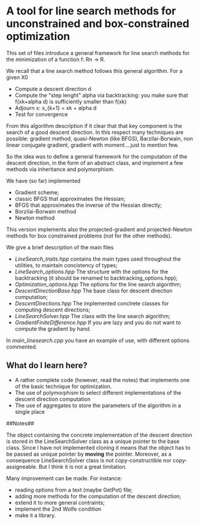# A tool for line search methods for unconstrained and box-constrained optimization #

This set of files introduce a general framework for line search methods for the minimization of a function
f: Rn -> R.

We recall that a line search method follows this general algorithm. For a given X0

- Compute a descent direction d
- Compute the "step lenght" alpha via backtracking: you make sure that f(xk+alpha d) is sufficiently smaller than f(xk)
- Adjourn x: x_{k+1} = xk + alpha d
- Test for convergence

From this algorithm description if it clear that that key component is the search of a good descent direction. In this respect many techniques are possible: 
gradient method, quasi-Newton (like BFGS), Barzilai-Borwain, non linear conjugate gradient, gradient with moment....just to mention few.

So the idea was to define a general framework for the computation of the descent direction, in the form of an abstract class, 
and implement a few methods via inheritance and polymorphism.

We have (so far) implemented

- Gradient scheme;
- classic BFGS that approximates the Hessian;
- BFGS that approximates the inverse of the Hessian directly;
- Borzilai-Borwain method
- Newton method

This version implements also the projected-gradient and projected-Newton methods for 
box constrained problems (not for the other methods).

We give a brief description of the main files

- *LineSearch_traits.hpp* contains the main types used throughout the utilities, to maintain concistency of types;
- *LineSearch_options.hpp* The structure with the options for the backtracking (it should be renamed to backtracking_options.hpp);
- *Optimization_options.hpp* The options for the line search algorithm;
- *DescentDirectionBase.hpp* The base class for descent direction computation;
- *DescentDirections.hpp* The implemented conclrete classes for computing descent directions;
- *LineSearchSolver.hpp* The class with the line search algorithm;
- *GradientFiniteDifference.hpp* If you are lazy and you do not want to compute the gradient by hand.

In *main_linesearch.cpp* you have an example of use, with different options commented.

## What do I learn here? ##
- A rather complete code (however, read the notes) that implements one of the basic technique for optimization.
- The use of polymorphism to select different implementations of the descent direction computation
- The use of aggregates to store the parameters of the algorithm in a single place


##Notes##

The object containing the concrete implementation of the descent direction is stored in the LineSearchSolver class as a unique pointer to the base class. Since I have not implemented
cloning it means that the object has to be passed as unique pointer by **moving** the pointer. Moreover, as a consequence LineSearchSolver class is not copy-constructible nor copy-assigneable. But I think it is
not a great limitation.

Many improvement can be made. For instance: 
- reading options from a text (maybe GetPot) file; 
- adding more methods for the computation of the descent direction;
- extend it to more general contraints;
- implement the 2nd Wolfe condition
- make it a library.


 




